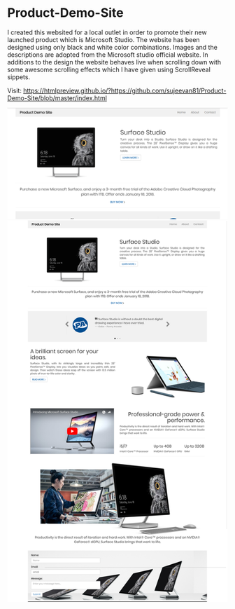 # Product-Demo-Site
I created this websited for a local outlet in order to promote their new launched product which is Microsoft Studio. The website has been designed using only black and white color combinations. Images and the descriptions are adopted from the Microsoft studio official website. In additions to the design the website behaves live when scrolling down with some awesome scrolling effects which I have given using ScrollReveal sippets.

Visit: https://htmlpreview.github.io/?https://github.com/sujeevan81/Product-Demo-Site/blob/master/index.html

![alt tag](img/Product-Demo-Site.png)
![GitHub Logo](img/image.png)